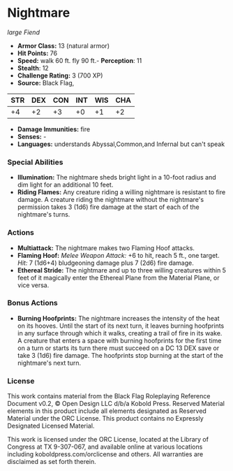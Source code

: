 # Nightmare

*large* *Fiend*

- **Armor Class:** 13 (natural armor)
- **Hit Points:** 76 
- **Speed:** walk 60 ft. fly 90 ft.- **Perception**: 11
- **Stealth**: 12
- **Challenge Rating:** 3 (700 XP)
- **Source:** Black Flag,

| STR | DEX | CON | INT | WIS | CHA |
| --- | --- | --- | --- | --- | --- |
| +4 | +2 | +3 | +0 | +1 | +2 |

- **Damage Immunities:** fire
- **Senses:** -
- **Languages:** understands Abyssal,Common,and Infernal but can't speak

### Special Abilities

- **Illumination:** The nightmare sheds bright light in a 10-foot radius and dim light for an additional 10 feet.
- **Riding Flames:** Any creature riding a willing nightmare is resistant to fire damage. A creature riding the nightmare without the nightmare's permission takes 3 (1d6) fire damage at the start of each of the nightmare's turns.

### Actions

- **Multiattack:** The nightmare makes two Flaming Hoof attacks.
- **Flaming Hoof:** _Melee Weapon Attack:_ +6 to hit, reach 5 ft., one target. _Hit:_ 7 (1d6+4) bludgeoning damage plus 7 (2d6) fire damage.
- **Ethereal Stride:** The nightmare and up to three willing creatures within 5 feet of it magically enter the Ethereal Plane from the Material Plane, or vice versa.

### Bonus Actions

- **Burning Hoofprints:** The nightmare increases the intensity of the heat on its hooves. Until the start of its next turn, it leaves burning hoofprints in any surface through which it walks, creating a trail of fire in its wake. A creature that enters a space with burning hoofprints for the first time on a turn or starts its turn there must succeed on a DC 13 DEX save or take 3 (1d6) fire damage. The hoofprints stop burning at the start of the nightmare's next turn.


### License

This work contains material from the Black Flag Roleplaying Reference Document v0.2, © Open Design LLC d/b/a Kobold Press. Reserved Material elements in this product include all elements designated as Reserved Material under the ORC License. This product contains no Expressly Designated Licensed Material.

This work is licensed under the ORC License, located at the Library of Congress at TX 9-307-067, and available online at various locations including koboldpress.com/orclicense and others. All warranties are disclaimed as set forth therein.
